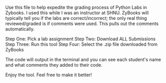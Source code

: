 Use this file to help expedite the grading process of Python Labs in Zybooks.  I used this while I was an instructor at SHNU.  ZyBooks will typically tell you if the labs are correct/incorrect; the only real thing reviewed/graded is if comments were used.  This pulls out the comments automatically.

Step One: Pick a lab assignment
Step Two: Download ALL Submissions
Step Three: Run this tool
Step Four: Select the .zip file downloaded from ZyBooks

The code will output in the terminal and you can see each student's name and what comments they added to their code.


Enjoy the tool.  Feel free to make it better!
